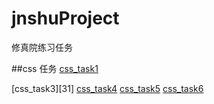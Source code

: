 # jnshuProject
修真院练习任务

##css 任务
[css_task1][1]

[css_task3][31]
[css_task4][4]
[css_task5][5]
[css_task6][6]

[1]: https://tail33.github.io/jnshuProject/css_task1/task1.html

[3]: https://tail33.github.io/jnshuProject/css_task3/task3.html
[4]: https://tail33.github.io/jnshuProject/css_task4/task4.html
[5]: https://tail33.github.io/jnshuProject/css_task5/task5.html
[6]: https://tail33.github.io/jnshuProject/css_task6/task6.html